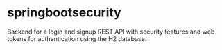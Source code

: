 # springbootsecurity
Backend for a login and signup REST API with security features and web tokens for authentication using the H2 database.
